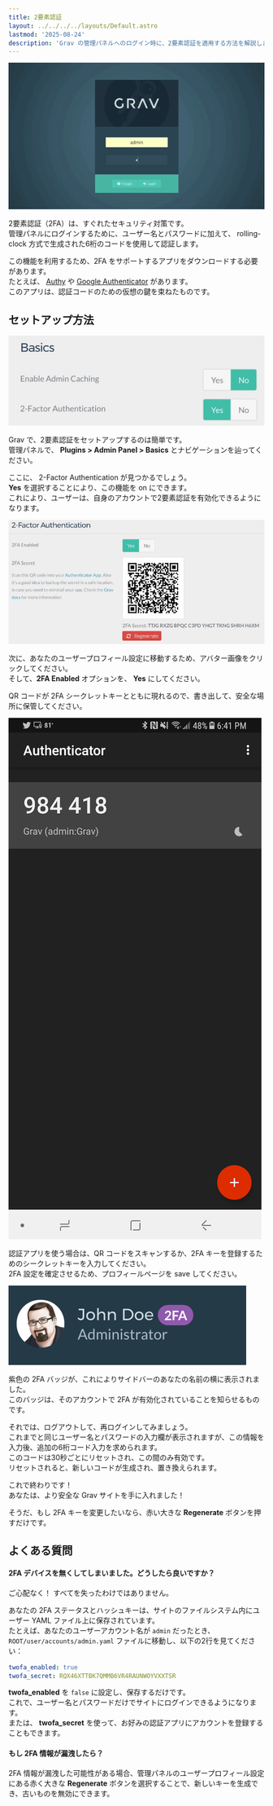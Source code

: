 ```yaml
---
title: 2要素認証
layout: ../../../../layouts/Default.astro
lastmod: '2025-08-24'
description: 'Grav の管理パネルへのログイン時に、2要素認証を適用する方法を解説します。'
---
```


![Admin Profile](auth3.gif)

2要素認証（2FA）は、すぐれたセキュリティ対策です。  
管理パネルにログインするために、ユーザー名とパスワードに加えて、 rolling-clock 方式で生成された6桁のコードを使用して認証します。

この機能を利用するため、2FA をサポートするアプリをダウンロードする必要があります。  
たとえば、 [Authy](https://authy.com/) や [Google Authenticator](https://play.google.com/store/apps/details?id=com.google.android.apps.authenticator2&hl=en) があります。  
このアプリは、認証コードのための仮想の鍵を束ねたものです。

<h2 id="how-to-set-it-up">セットアップ方法</h2>

![](2fa_1.jpeg)

Grav で、2要素認証をセットアップするのは簡単です。  
管理パネルで、 **Plugins > Admin Panel > Basics** とナビゲーションを辿ってください。

ここに、 2-Factor Authentication が見つかるでしょう。  
**Yes** を選択することにより、この機能を on にできます。  
これにより、ユーザーは、自身のアカウントで2要素認証を有効化できるようになります。

![](2fa_2.jpeg)

次に、あなたのユーザープロフィール設定に移動するため、アバター画像をクリックしてください。  
そして、**2FA Enabled** オプションを、 **Yes** にしてください。

QR コードが 2FA シークレットキーとともに現れるので、書き出して、安全な場所に保管してください。

![](2fa_4.png)

認証アプリを使う場合は、QR コードをスキャンするか、2FA キーを登録するためのシークレットキーを入力してください。  
2FA 設定を確定させるため、プロフィールページを save してください。

![](2fa_5.png)

紫色の 2FA バッジが、これによりサイドバーのあなたの名前の横に表示されました。  
このバッジは、そのアカウントで 2FA が有効化されていることを知らせるものです。

それでは、ログアウトして、再ログインしてみましょう。  
これまでと同じユーザー名とパスワードの入力欄が表示されますが、この情報を入力後、追加の6桁コード入力を求められます。  
このコードは30秒ごとにリセットされ、この間のみ有効です。  
リセットされると、新しいコードが生成され、置き換えられます。

これで終わりです！  
あなたは、より安全な Grav サイトを手に入れました！

そうだ、もし 2FA キーを変更したいなら、赤い大きな **Regenerate** ボタンを押すだけです。

<h2 id="frequently-asked-questions">よくある質問</h2>

<h4 id="what-happens-if-i-lose-access-to-my-2fa-device">2FA デバイスを無くしてしまいました。どうしたら良いですか？</h4>

ご心配なく！ すべてを失ったわけではありません。

あなたの 2FA ステータスとハッシュキーは、サイトのファイルシステム内にユーザー YAML ファイル上に保存されています。  
たとえば、あなたのユーザーアカウント名が `admin` だったとき、 `ROOT/user/accounts/admin.yaml` ファイルに移動し、以下の2行を見てください：

```yaml
twofa_enabled: true
twofa_secret: RQX46XTTBK7QMMB6VR4RAUNWOYVXXTSR
```

**twofa_enabled** を `false` に設定し、保存するだけです。  
これで、ユーザー名とパスワードだけでサイトにログインできるようになります。  
または、 **twofa_secret** を使って、お好みの認証アプリにアカウントを登録することもできます。

<h4 id="what-if-my-2fa-secret-is-compromised">もし 2FA 情報が漏洩したら？</h4>

2FA 情報が漏洩した可能性がある場合、管理パネルのユーザープロフィール設定にある赤く大きな **Regenerate** ボタンを選択することで、新しいキーを生成でき、古いものを無効にできます。

